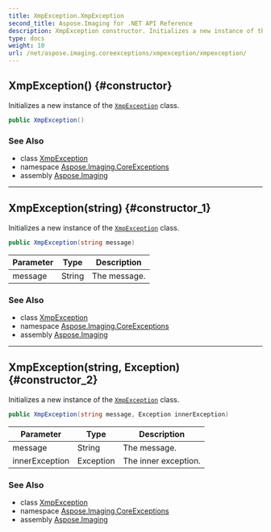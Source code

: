 ```yaml
---
title: XmpException.XmpException
second_title: Aspose.Imaging for .NET API Reference
description: XmpException constructor. Initializes a new instance of the XmpException class
type: docs
weight: 10
url: /net/aspose.imaging.coreexceptions/xmpexception/xmpexception/
---
```

## XmpException() {#constructor}

Initializes a new instance of the [`XmpException`](../) class.

```csharp
public XmpException()
```

### See Also

* class [XmpException](../)
* namespace [Aspose.Imaging.CoreExceptions](../../xmpexception/)
* assembly [Aspose.Imaging](../../../)

---

## XmpException(string) {#constructor_1}

Initializes a new instance of the [`XmpException`](../) class.

```csharp
public XmpException(string message)
```

| Parameter | Type | Description |
| --- | --- | --- |
| message | String | The message. |

### See Also

* class [XmpException](../)
* namespace [Aspose.Imaging.CoreExceptions](../../xmpexception/)
* assembly [Aspose.Imaging](../../../)

---

## XmpException(string, Exception) {#constructor_2}

Initializes a new instance of the [`XmpException`](../) class.

```csharp
public XmpException(string message, Exception innerException)
```

| Parameter | Type | Description |
| --- | --- | --- |
| message | String | The message. |
| innerException | Exception | The inner exception. |

### See Also

* class [XmpException](../)
* namespace [Aspose.Imaging.CoreExceptions](../../xmpexception/)
* assembly [Aspose.Imaging](../../../)


